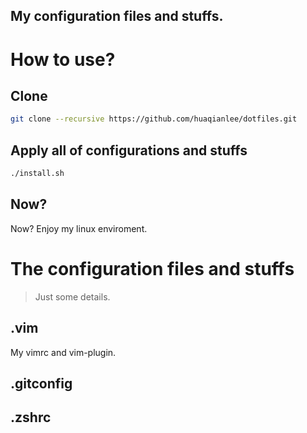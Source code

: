 My configuration files and stuffs.
---

# How to use?

## Clone
```bash
git clone --recursive https://github.com/huaqianlee/dotfiles.git
```

## Apply all of configurations and stuffs
```bash
./install.sh
```
## Now?
Now? Enjoy my linux enviroment.

# The configuration files and stuffs
> Just some details.
## .vim
My vimrc and vim-plugin.

## .gitconfig

## .zshrc

